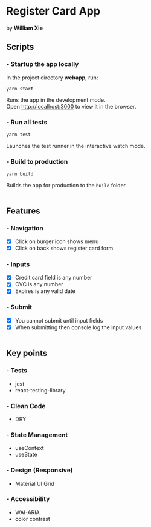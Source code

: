 # Register Card App
 by **William Xie**

## **Scripts**

### - Startup the app locally

In the project directory **webapp**, run:

`yarn start`

Runs the app in the development mode.\
Open [http://localhost:3000](http://localhost:3000) to view it in the browser.

### - Run all tests

 `yarn test`

Launches the test runner in the interactive watch mode.

### - Build to production

`yarn build`

Builds the app for production to the `build` folder.\
&nbsp;

## **Features**
### - Navigation
- [x] Click on burger icon shows menu
- [x] Click on back shows register card form 

### - Inputs
- [x] Credit card field is any number
- [x] CVC is any number
- [x] Expires is any valid date

### - Submit
- [x] You cannot submit until input fields
- [x] When submitting then console log the input values  
&nbsp;

## **Key** **points**
### - Tests
- jest
- react-testing-library
  
### - Clean Code
- DRY

### - State Management
- useContext
- useState
  
### - Design (Responsive)
- Material UI Grid
  
### - Accessibility
- WAI-ARIA
- color contrast

